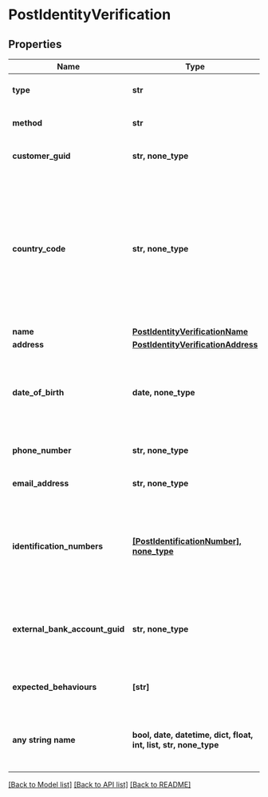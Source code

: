 # PostIdentityVerification


## Properties
Name | Type | Description | Notes
------------ | ------------- | ------------- | -------------
**type** | **str** | The type of identity verification. | 
**method** | **str** | The identity verification method. | 
**customer_guid** | **str, none_type** | The customer&#39;s identifier. | [optional] 
**country_code** | **str, none_type** | The ISO 3166 country 2-Alpha country the customer is being verified in; required when method is set to &#39;id_and_selfie&#39;. If not present, will default to the Bank&#39;s configured country code. | [optional] 
**name** | [**PostIdentityVerificationName**](PostIdentityVerificationName.md) |  | [optional] 
**address** | [**PostIdentityVerificationAddress**](PostIdentityVerificationAddress.md) |  | [optional] 
**date_of_birth** | **date, none_type** | The customer&#39;s date of birth; required when type is set to &#39;kyc&#39; and method is set to &#39;attested&#39;. | [optional] 
**phone_number** | **str, none_type** | The customer&#39;s phone number. | [optional] 
**email_address** | **str, none_type** | The customer&#39;s email address. | [optional] 
**identification_numbers** | [**[PostIdentificationNumber], none_type**](PostIdentificationNumber.md) | The customer&#39;s identification numbers; required when type is set to &#39;kyc&#39; and method is set to &#39;attested&#39;. | [optional] 
**external_bank_account_guid** | **str, none_type** | The external bank account&#39;s identifier. Required for &#39;bank_account&#39; type. | [optional] 
**expected_behaviours** | **[str]** | The optional expected behaviour to simulate. | [optional] 
**any string name** | **bool, date, datetime, dict, float, int, list, str, none_type** | any string name can be used but the value must be the correct type | [optional]

[[Back to Model list]](../README.md#documentation-for-models) [[Back to API list]](../README.md#documentation-for-api-endpoints) [[Back to README]](../README.md)


